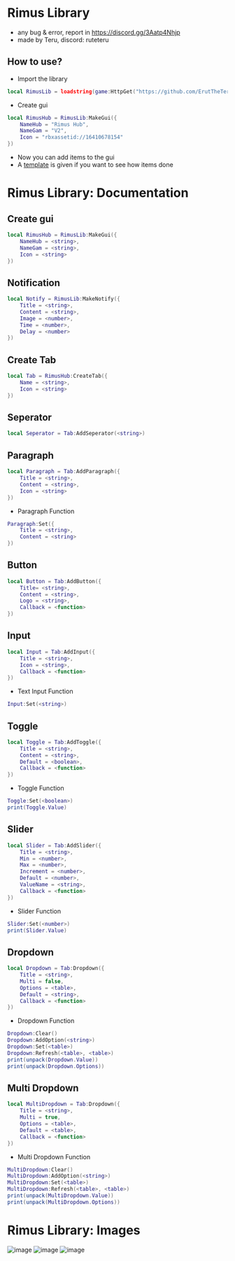 # Rimus Library
- any bug & error, report in https://discord.gg/3Aatp4Nhjp 
- made by Teru, discord: ruteteru
## How to use?
- Import the library
```lua
local RimusLib = loadstring(game:HttpGet("https://github.com/ErutTheTeru/uilibrary/blob/main/Rimus%20Lib/Source.lua?raw=true"))()
```
- Create gui
```lua
local RimusHub = RimusLib:MakeGui({
	NameHub = "Rimus Hub",
	NameGam = "V2",
	Icon = "rbxassetid://16410678154"
})
```
- Now you can add items to the gui
- A [template](Example.lua) is given if you want to see how items done
# Rimus Library: Documentation
## Create gui
```lua
local RimusHub = RimusLib:MakeGui({
	NameHub = <string>,
	NameGam = <string>,
	Icon = <string>
})
```
## Notification
```lua
local Notify = RimusLib:MakeNotify({
    Title = <string>,
    Content = <string>,
    Image = <number>,
    Time = <number>,
    Delay = <number>
})
```
## Create Tab
```lua
local Tab = RimusHub:CreateTab({
	Name = <string>,
	Icon = <string>
})
```
## Seperator
```lua
local Seperator = Tab:AddSeperator(<string>)
```
## Paragraph
```lua
local Paragraph = Tab:AddParagraph({
	Title = <string>,
	Content = <string>,
	Icon = <string>
})
```
- Paragraph Function
```lua
Paragraph:Set({
	Title = <string>,
	Content = <string>
})
```
## Button
```lua
local Button = Tab:AddButton({
	Title= <string>,
	Content = <string>,
	Logo = <string>,
	Callback = <function>
})
```
## Input
```lua
local Input = Tab:AddInput({
	Title = <string>,
	Icon = <string>,
	Callback = <function>
})
```
- Text Input Function
```lua
Input:Set(<string>)
```
## Toggle
```lua
local Toggle = Tab:AddToggle({
	Title = <string>,
	Content = <string>,
	Default = <boolean>,
	Callback = <function>
})
```
- Toggle Function
```lua
Toggle:Set(<boolean>)
print(Toggle.Value)
```
## Slider
```lua
local Slider = Tab:AddSlider({
	Title = <string>,
	Min = <number>,
	Max = <number>,
	Increment = <number>,
	Default = <number>,
	ValueName = <string>,
	Callback = <function>
})
```
- Slider Function
```lua
Slider:Set(<number>)
print(Slider.Value)
```
## Dropdown
```lua
local Dropdown = Tab:Dropdown({
    Title = <string>,
	Multi = false,
	Options = <table>,
	Default = <string>,
	Callback = <function>
})
```
- Dropdown Function
```lua
Dropdown:Clear()
Dropdown:AddOption(<string>)
Dropdown:Set(<table>)
Dropdown:Refresh(<table>, <table>)
print(unpack(Dropdown.Value))
print(unpack(Dropdown.Options))
```
## Multi Dropdown
```lua
local MultiDropdown = Tab:Dropdown({
    Title = <string>,
	Multi = true,
	Options = <table>,
	Default = <table>,
	Callback = <function>
})
```
- Multi Dropdown Function
```lua
MultiDropdown:Clear()
MultiDropdown:AddOption(<string>)
MultiDropdown:Set(<table>)
MultiDropdown:Refresh(<table>, <table>)
print(unpack(MultiDropdown.Value))
print(unpack(MultiDropdown.Options))
```
# Rimus Library: Images
![image](https://github.com/ErutTheTeru/uilibrary/assets/143543521/9fad745d-d277-4ac5-982a-435a10d24138)
![image](https://github.com/ErutTheTeru/uilibrary/assets/143543521/b787824b-cdfd-4ad9-b2a0-403426a03e25)
![image](https://github.com/ErutTheTeru/uilibrary/assets/143543521/5897f9ac-add9-4a5c-8687-d241d1ed2d46)
